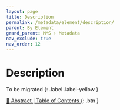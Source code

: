 ```yaml
---
layout: page
title: Description
permalink: /metadata/element/description/
parent: By Element
grand_parent: MMS › Metadata
nav_exclude: true
nav_order: 12
---
```


# Description
To be migrated
{: .label .label-yellow }

[📄 Abstract | Table of Contents ](https://docs.google.com/document/d/1vOzk-E859JAh6nFioB6ZtrfX-BnOmSJm_mRUbQPV36Q/edit){: .btn }